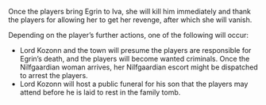 Once the players bring Egrin to Iva, she will kill him immediately and thank the players for allowing her to get her revenge, after which she will vanish.

Depending on the player’s further actions, one of the following will occur:
- Lord Kozonn and the town will presume the players are responsible for Egrin’s death, and the players will become wanted criminals. Once the Nilfgaardian woman arrives, her Nilfgaardian escort might be dispatched to arrest the players.
- Lord Kozonn will host a public funeral for his son that the players may attend before he is laid to rest in the family tomb.
